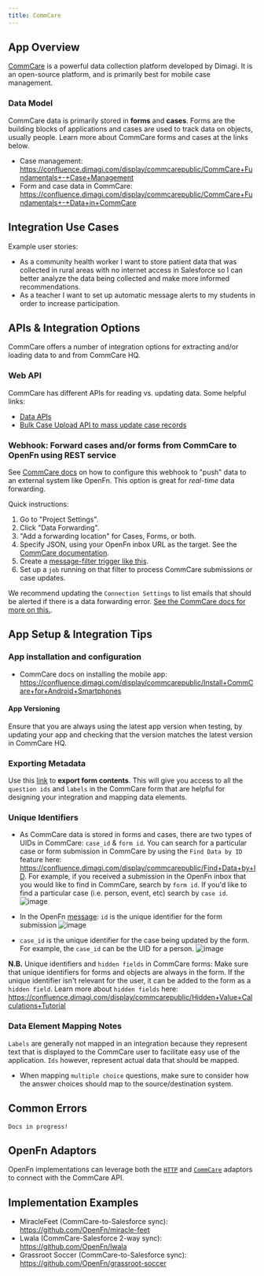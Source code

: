 ```yaml
---
title: CommCare
---
```


## App Overview

[CommCare](https://www.dimagi.com/commcare/) is a powerful data collection
platform developed by Dimagi. It is an open-source platform, and is primarily
best for mobile case management.

### Data Model

CommCare data is primarily stored in **forms** and **cases**. Forms are the
building blocks of applications and cases are used to track data on objects,
usually people. Learn more about CommCare forms and cases at the links below.

- Case management:  
  https://confluence.dimagi.com/display/commcarepublic/CommCare+Fundamentals+-+Case+Management
- Form and case data in CommCare:
  https://confluence.dimagi.com/display/commcarepublic/CommCare+Fundamentals+-+Data+in+CommCare

## Integration Use Cases

Example user stories:

- As a community health worker I want to store patient data that was collected
  in rural areas with no internet access in Salesforce so I can better analyze
  the data being collected and make more informed recommendations.
- As a teacher I want to set up automatic message alerts to my students in order
  to increase participation.

## APIs & Integration Options

CommCare offers a number of integration options for extracting and/or loading
data to and from CommCare HQ.

### Web API

CommCare has different APIs for reading vs. updating data. Some helpful links:

- [Data APIs](https://confluence.dimagi.com/display/commcarepublic/Data+APIs)
- [Bulk Case Upload API to mass update case records](https://confluence.dimagi.com/display/commcarepublic/Bulk+Upload+Case+Data)

### Webhook: Forward cases and/or forms from CommCare to OpenFn using REST service

See
[CommCare docs](https://confluence.dimagi.com/pages/viewpage.action?pageId=12224128)
on how to configure this webhook to "push" data to an external system like
OpenFn. This option is great for _real-time_ data forwarding.

Quick instructions:

1. Go to "Project Settings".
2. Click "Data Forwarding".
3. "Add a forwarding location" for Cases, Forms, or both.
4. Specify JSON, using your OpenFn inbox URL as the target. See the
   [CommCare documentation](https://confluence.dimagi.com/pages/viewpage.action?pageId=12224128).
5. Create a
   [message-filter trigger like this](/documentation/build/triggers#match-a-message-with-a-fragment-inside-another-object-called-form).
6. Set up a `job` running on that filter to process CommCare submissions or case
   updates.

We recommend updating the `Connection Settings` to list emails that should be
alerted if there is a data forwarding error.
[See the CommCare docs for more on this.](<https://confluence.dimagi.com/pages/viewpage.action?pageId=12224128#EnablingDataIntegration(FormandCaseForwarding)-Errornotifications>).

## App Setup & Integration Tips

### App installation and configuration

- CommCare docs on installing the mobile app:
  https://confluence.dimagi.com/display/commcarepublic/Install+CommCare+for+Android+Smartphones

#### App Versioning

Ensure that you are always using the latest app version when testing, by
updating your app and checking that the version matches the latest version in
CommCare HQ.

### Exporting Metadata

Use this
[link](https://confluence.dimagi.com/display/commcarepublic/Export+Form+Contents)
to **export form contents**. This will give you access to all the `question ids`
and `labels` in the CommCare form that are helpful for designing your
integration and mapping data elements.

### Unique Identifiers

- As CommCare data is stored in forms and cases, there are two types of UIDs in
  CommCare: `case_id` & `form id`. You can search for a particular case or form
  submission in CommCare by using the `Find Data by ID` feature here:
  https://confluence.dimagi.com/display/commcarepublic/Find+Data+by+ID. For
  example, if you received a submission in the OpenFn inbox that you would like
  to find in CommCare, search by `form id`. If you'd like to find a particular
  case (i.e. person, event, etc) search by `case id`.  
  ![image](https://user-images.githubusercontent.com/80456839/128649444-04f371ea-80b1-4c28-8d42-1591c0a96758.png)

- In the OpenFn
  [message](https://docs.openfn.org/documentation/getting-started/terminology#message):
  `id` is the unique identifier for the form submission
  ![image](https://user-images.githubusercontent.com/80456839/128649481-83b3f7ee-c6a6-42f8-8752-2f4e96b7fa1f.png)

- `case_id` is the unique identifier for the case being updated by the form. For
  example, the `case_id` can be the UID for a person.
  ![image](https://user-images.githubusercontent.com/80456839/128649509-098a5418-4b72-4cec-a4d2-47c8bedaac25.png)

**N.B.** Unique identifiers and `hidden fields` in CommCare forms: Make sure
that unique identifiers for forms and objects are always in the form. If the
unique identifier isn't relevant for the user, it can be added to the form as a
`hidden field`. Learn more about `hidden fields` here:
https://confluence.dimagi.com/display/commcarepublic/Hidden+Value+Calculations+Tutorial

### Data Element Mapping Notes

`Labels` are generally not mapped in an integration because they represent text
that is displayed to the CommCare user to facilitate easy use of the
application. `Ids` however, represent actual data that should be mapped.

- When mapping `multiple choice` questions, make sure to consider how the answer
  choices should map to the source/destination system.

## Common Errors

```
Docs in progress!
```

## OpenFn Adaptors

OpenFn implementations can leverage both the
[`HTTP`](https://github.com/OpenFn/language-http) and
[`CommCare`](https://github.com/OpenFn/language-commcare) adaptors to connect
with the CommCare API.

## Implementation Examples

- MiracleFeet (CommCare-to-Salesforce sync):
  https://github.com/OpenFn/miracle-feet
- Lwala (CommCare-Salesforce 2-way sync): https://github.com/OpenFn/lwala
- Grassroot Soccer (CommCare-to-Salesforce sync):
  https://github.com/OpenFn/grassroot-soccer

